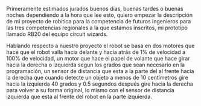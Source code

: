 Primeramente estimados jurados buenos días, buenas tardes o buenas noches dependiendo a la hora que lee esto, quiero empezar la descripción de mi proyecto de robitica para la competencia de futuros ingenieros para las tres competencias regionales a la que estamos inscritos, mi prototipo llamado RB20 del equipo circuit wizards.                    

Hablando respecto a nuestro proyecto el robot se basa en dos motores que hace que  el robot valla hacia delante y hacia atrás de 1% de velocidad a 100% de velocidad, un motor que hace el papel de volante que hace girar hacia la derecha o izquierda segun los grados que sean necesario en la programación, un sensor de distancia que esta a la parte del al frente hacia la derecha que cuando detecte un objeto a menos de 10 centímetros gire hacia la izquierda 40 grados y 0.5 segundos después gire hacia la derecha para volver a su forma original, lo mismo con el sensor de distancia izquierda que esta al frente del robot en la parte izquierda. 




